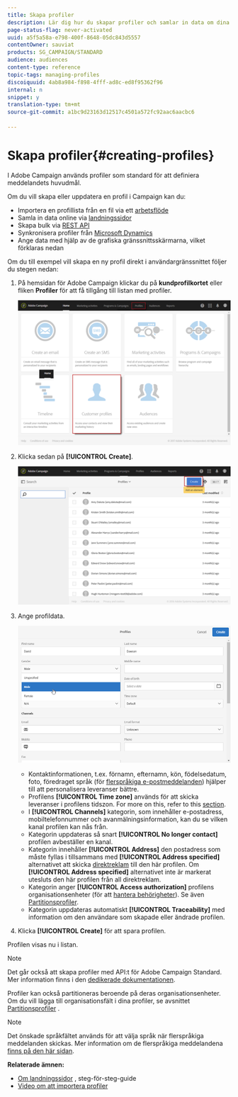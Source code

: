 ```yaml
---
title: Skapa profiler
description: Lär dig hur du skapar profiler och samlar in data om dina kontakter med hjälp av API:er, importfunktioner, onlineförvärv, automatiska eller manuella uppdateringar.
page-status-flag: never-activated
uuid: a5f5a58a-e798-400f-8648-05dc843d5557
contentOwner: sauviat
products: SG_CAMPAIGN/STANDARD
audience: audiences
content-type: reference
topic-tags: managing-profiles
discoiquuid: 4ab8a984-f898-4fff-ad8c-ed8f95362f96
internal: n
snippet: y
translation-type: tm+mt
source-git-commit: a1bc9d23163d12517c4501a572fc92aac6aacbc6

---
```



# Skapa profiler{#creating-profiles}

I Adobe Campaign används profiler som standard för att definiera meddelandets huvudmål.

Om du vill skapa eller uppdatera en profil i Campaign kan du:

* Importera en profillista från en fil via ett [arbetsflöde](../../automating/using/importing-data.md#example--import-workflow-template)
* Samla in data online via [landningssidor](../../channels/using/getting-started-with-landing-pages.md)
* Skapa bulk via [REST API](../../api/using/about-campaign-standard-apis.md)
* Synkronisera profiler från [Microsoft Dynamics](../../integrating/using/working-with-campaign-standard-and-microsoft-dynamics-365.md)
* Ange data med hjälp av de grafiska gränssnittsskärmarna, vilket förklaras nedan

Om du till exempel vill skapa en ny profil direkt i användargränssnittet följer du stegen nedan:

1. På hemsidan för Adobe Campaign klickar du på **kundprofilkortet** eller fliken **Profiler** för att få tillgång till listan med profiler.

   ![](assets/profile_creation_1.png)

1. Klicka sedan på **[!UICONTROL Create]**.

   ![](assets/profile_creation.png)

1. Ange profildata.

   ![](assets/profile_creation1.png)

   * Kontaktinformationen, t.ex. förnamn, efternamn, kön, födelsedatum, foto, föredraget språk (för [flerspråkiga e-postmeddelanden](../../channels/using/creating-a-multilingual-email.md)) hjälper till att personalisera leveranser bättre.
   * Profilens **[!UICONTROL Time zone]** används för att skicka leveranser i profilens tidszon. For more on this, refer to this [section](../../sending/using/sending-messages-at-the-recipient-s-time-zone.md).
   * I **[!UICONTROL Channels]** kategorin, som innehåller e-postadress, mobiltelefonnummer och avanmälningsinformation, kan du se vilken kanal profilen kan nås från.
   * Kategorin uppdateras så snart **[!UICONTROL No longer contact]** profilen avbeställer en kanal.
   * Kategorin innehåller **[!UICONTROL Address]** den postadress som måste fyllas i tillsammans med **[!UICONTROL Address specified]** alternativet att skicka [direktreklam](../../channels/using/about-direct-mail.md) till den här profilen. Om **[!UICONTROL Address specified]** alternativet inte är markerat utesluts den här profilen från all direktreklam.
   * Kategorin anger **[!UICONTROL Access authorization]** profilens organisationsenheter (för att [hantera behörigheter](../../administration/using/about-access-management.md)). Se även [Partitionsprofiler](../../administration/using/organizational-units.md#partitioning-profiles).
   * Kategorin uppdateras automatiskt **[!UICONTROL Traceability]** med information om den användare som skapade eller ändrade profilen.

1. Klicka **[!UICONTROL Create]** för att spara profilen.

Profilen visas nu i listan.

>[!NOTE]
>
>Det går också att skapa profiler med API:t för Adobe Campaign Standard. Mer information finns i den [dedikerade dokumentationen](../../api/using/creating-profiles.md).

Profiler kan också partitioneras beroende på deras organisationsenheter. Om du vill lägga till organisationsfält i dina profiler, se avsnittet [Partitionsprofiler](../../administration/using/organizational-units.md#partitioning-profiles) .

>[!NOTE]
>
>Det önskade språkfältet används för att välja språk när flerspråkiga meddelanden skickas. Mer information om de flerspråkiga meddelandena [finns på den här sidan](../../channels/using/creating-a-multilingual-email.md).

**Relaterade ämnen:**

* [Om landningssidor](../../channels/using/getting-started-with-landing-pages.md) , steg-för-steg-guide
* [Video om att importera profiler](https://video.tv.adobe.com/v/24993?captions=swe)
